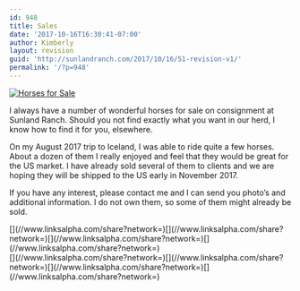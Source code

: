 ```yaml
---
id: 948
title: Sales
date: '2017-10-16T16:30:41-07:00'
author: Kimberly
layout: revision
guid: 'http://sunlandranch.com/2017/10/16/51-revision-v1/'
permalink: '/?p=948'
---
```


[![Horses for Sale](http://sunlandranch.com/wp-content/uploads/2010/07/horses_for_sale-1024x696.jpg "Horses for Sale")](http://sunlandranch.com/wp-content/uploads/2010/07/horses_for_sale.jpg)

I always have a number of wonderful horses for sale on consignment at Sunland Ranch. Should you not find exactly what you want in our herd, I know how to find it for you, elsewhere.

On my August 2017 trip to Iceland, I was able to ride quite a few horses. About a dozen of them I really enjoyed and feel that they would be great for the US market. I have already sold several of them to clients and we are hoping they will be shipped to the US early in November 2017.

If you have any interest, please contact me and I can send you photo’s and additional information. I do not own them, so some of them might already be sold.

<div class="linksalpha_container linksalpha_app_3" data-counters="1" data-size="regular" data-style="square" data-title="Sales" data-url="https://www.sunlandranch.com/?p=948">[](//www.linksalpha.com/share?network=)[](//www.linksalpha.com/share?network=)[](//www.linksalpha.com/share?network=)[](//www.linksalpha.com/share?network=)</div><div class="linksalpha_container linksalpha_app_7" data-position="" data-title="Sales" data-url="https://www.sunlandranch.com/?p=948">[](//www.linksalpha.com/share?network=)[](//www.linksalpha.com/share?network=)[](//www.linksalpha.com/share?network=)[](//www.linksalpha.com/share?network=)</div>